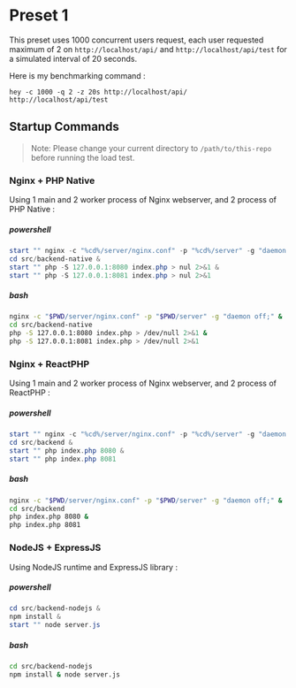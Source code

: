# Preset 1

This preset uses 1000 concurrent users request, each user requested maximum of 2 on `http://localhost/api/` and `http://localhost/api/test` for a simulated interval of 20 seconds.

Here is my benchmarking command :

```
hey -c 1000 -q 2 -z 20s http://localhost/api/ http://localhost/api/test
```

## Startup Commands

> Note: Please change your current directory to `/path/to/this-repo` before running the load test.

### Nginx + PHP Native

Using 1 main and 2 worker process of Nginx webserver, and 2 process of PHP Native :

##### powershell
```powershell
start "" nginx -c "%cd%/server/nginx.conf" -p "%cd%/server" -g "daemon off;" &
cd src/backend-native &
start "" php -S 127.0.0.1:8080 index.php > nul 2>&1 &
start "" php -S 127.0.0.1:8081 index.php > nul 2>&1

```

##### bash
```bash
nginx -c "$PWD/server/nginx.conf" -p "$PWD/server" -g "daemon off;" &
cd src/backend-native
php -S 127.0.0.1:8080 index.php > /dev/null 2>&1 &
php -S 127.0.0.1:8081 index.php > /dev/null 2>&1
```

### Nginx + ReactPHP

Using 1 main and 2 worker process of Nginx webserver, and 2 process of ReactPHP :

##### powershell
```powershell
start "" nginx -c "%cd%/server/nginx.conf" -p "%cd%/server" -g "daemon off;" &
cd src/backend &
start "" php index.php 8080 &
start "" php index.php 8081

```

##### bash
```bash
nginx -c "$PWD/server/nginx.conf" -p "$PWD/server" -g "daemon off;" &
cd src/backend
php index.php 8080 &
php index.php 8081
```

### NodeJS + ExpressJS

Using NodeJS runtime and ExpressJS library :

##### powershell
```powershell
cd src/backend-nodejs &
npm install &
start "" node server.js

```

##### bash
```bash
cd src/backend-nodejs
npm install & node server.js
```